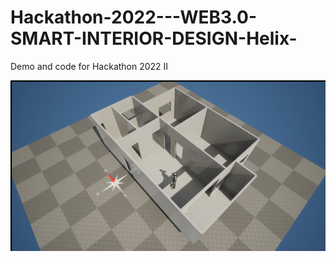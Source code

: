 # Hackathon-2022---WEB3.0-SMART-INTERIOR-DESIGN-Helix-
Demo and code for Hackathon 2022 II


<img src="Room/HackethonRoomAndPaintings/房型图生成结果_1.png">
